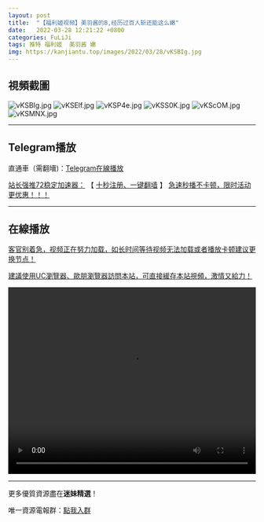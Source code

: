 ```yaml
---
layout: post
title:  "【福利姬视频】美羽酱的B,经历过百人斩还能这么嫩"
date:   2022-03-28 12:21:22 +0800
categories: FuLiJi
tags: 推特 福利姬  美羽酱 嫩
img: https://kanjiantu.top/images/2022/03/28/vKSBIg.jpg
---
```



## 視頻截圖

![vKSBIg.jpg](https://kanjiantu.top/images/2022/03/28/vKSBIg.jpg)
![vKSElf.jpg](https://kanjiantu.top/images/2022/03/28/vKSElf.jpg)
![vKSP4e.jpg](https://kanjiantu.top/images/2022/03/28/vKSP4e.jpg)
![vKSS0K.jpg](https://kanjiantu.top/images/2022/03/28/vKSS0K.jpg)
![vKScOM.jpg](https://kanjiantu.top/images/2022/03/28/vKScOM.jpg)
![vKSMNX.jpg](https://kanjiantu.top/images/2022/03/28/vKSMNX.jpg)

* * *
## Telegram播放

直通車（需翻墻)：[Telegram在線播放](https://t.me/mimeijingxuan/280)

<u>站长强推72稳定加速器：</u> 【 [十秒注册、一键翻墙](https://www.mimei.blog/skip/vpn.html) 】
<u>  急速秒播不卡顿，限时活动更优惠！！！</u>
* * *
## 在線播放
<u>客官别着急，视频正在努力加载，如长时间等待视频无法加载或者播放卡顿建议更换节点！</u>

<u>建議使用UC瀏覽器、歐朋瀏覽器訪問本站，可直接緩存本站視頻，激情又給力！</u>
<center><video src="https://cdn.publer.io/uploads/videos/6247f8c1db279731bbdeafdc/5cd286220c18ae6143db14392539a13d.mp4" width="100%" height="380px" controls="controls"></video></center>


* * *
更多優質資源盡在**迷妹精選**！

唯一資源電報群：[點我入群](https://t.me/mimeijingxuan)


